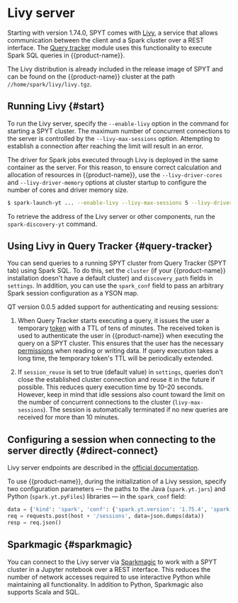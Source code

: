 # Livy server

Starting with version 1.74.0, SPYT comes with [Livy](https://livy.apache.org/), a service that allows communication between the client and a Spark cluster over a REST interface. The [Query tracker](../../../../../user-guide/query-tracker/about.md) module uses this functionality to execute Spark SQL queries in {{product-name}}.

The Livy distribution is already included in the release image of SPYT and can be found on the {{product-name}} cluster at the path `//home/spark/livy/livy.tgz`.

## Running Livy {#start}

To run the Livy server, specify the `--enable-livy` option in the command for starting a SPYT cluster. The maximum number of concurrent connections to the server is controlled by the `--livy-max-sessions` option. Attempting to establish a connection after reaching the limit will result in an error.

The driver for Spark jobs executed through Livy is deployed in the same container as the server. For this reason, to ensure correct calculation and allocation of resources in {{product-name}}, use the `--livy-driver-cores` and `--livy-driver-memory` options at cluster startup to configure the number of cores and driver memory size.

```bash
$ spark-launch-yt ... --enable-livy --livy-max-sessions 5 --livy-driver-cores 1 --livy-driver-memory 1G
```

To retrieve the address of the Livy server or other components, run the `spark-discovery-yt` command.

## Using Livy in Query Tracker {#query-tracker}

You can send queries to a running SPYT cluster from Query Tracker (SPYT tab) using Spark SQL. To do this, set the `cluster` (if your {{product-name}} installation doesn't have a default cluster) and `discovery_path` fields in `settings`. In addition, you can use the `spark_conf` field to pass an arbitrary Spark session configuration as a YSON map.

QT version 0.0.5 added support for authenticating and reusing sessions:

1. When Query Tracker starts executing a query, it issues the user a temporary [token](../../../../../user-guide/storage/auth.md) with a TTL of tens of minutes. The received token is used to authenticate the user in {{product-name}} when executing the query on a SPYT cluster. This ensures that the user has the necessary [permissions](../../../../../user-guide/storage/access-control.md#authorization) when reading or writing data. If query execution takes a long time, the temporary token's TTL will be periodically extended.

2. If `session_reuse` is set to true (default value) in `settings`, queries don't close the established cluster connection and reuse it in the future if possible. This reduces query execution time by 10–20 seconds. However, keep in mind that idle sessions also count toward the limit on the number of concurrent connections to the cluster (`livy-max-sessions`). The session is automatically terminated if no new queries are received for more than 10 minutes.

## Configuring a session when connecting to the server directly {#direct-connect}

Livy server endpoints are described in the [official documentation](https://livy.apache.org/docs/latest/rest-api.html).

To use {{product-name}}, during the initialization of a Livy session, specify two configuration parameters — the paths to the Java (`spark.yt.jars`) and Python (`spark.yt.pyFiles`) libraries — in the `spark_conf` field:

```python
data = {'kind': 'spark', 'conf': {'spark.yt.version': '1.75.4', 'spark.yt.jars': 'yt:///home/spark/spyt/releases/1.75.4/spark-yt-data-source.jar', 'spark.yt.pyFiles': 'yt:///home/spark/spyt/releases/1.75.4/spyt.zip'}}
req = requests.post(host + '/sessions', data=json.dumps(data))
resp = req.json()
```

## Sparkmagic {#sparkmagic}

You can connect to the Livy server via [Sparkmagic](https://github.com/jupyter-incubator/sparkmagic) to work with a SPYT cluster in a Jupyter notebook over a REST interface. This reduces the number of network accesses required to use interactive Python while maintaining all functionality. In addition to Python, Sparkmagic also supports Scala and SQL.
